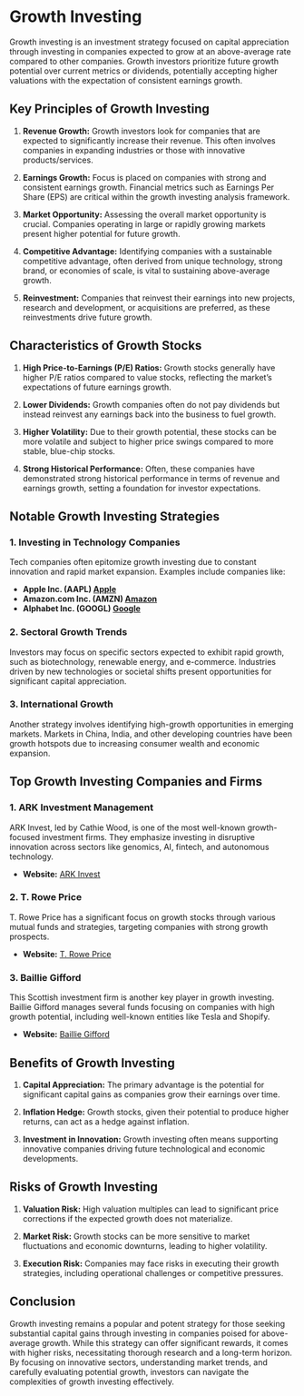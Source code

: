 # Growth Investing

Growth investing is an investment strategy focused on capital appreciation through investing in companies expected to grow at an above-average rate compared to other companies. Growth investors prioritize future growth potential over current metrics or dividends, potentially accepting higher valuations with the expectation of consistent earnings growth.

## Key Principles of Growth Investing

1. **Revenue Growth:**
   Growth investors look for companies that are expected to significantly increase their revenue. This often involves companies in expanding industries or those with innovative products/services.

2. **Earnings Growth:**
   Focus is placed on companies with strong and consistent earnings growth. Financial metrics such as Earnings Per Share (EPS) are critical within the growth investing analysis framework.

3. **Market Opportunity:**
   Assessing the overall market opportunity is crucial. Companies operating in large or rapidly growing markets present higher potential for future growth.

4. **Competitive Advantage:**
   Identifying companies with a sustainable competitive advantage, often derived from unique technology, strong brand, or economies of scale, is vital to sustaining above-average growth.

5. **Reinvestment:**
   Companies that reinvest their earnings into new projects, research and development, or acquisitions are preferred, as these reinvestments drive future growth.

## Characteristics of Growth Stocks

1. **High Price-to-Earnings (P/E) Ratios:**
   Growth stocks generally have higher P/E ratios compared to value stocks, reflecting the market’s expectations of future earnings growth.

2. **Lower Dividends:**
   Growth companies often do not pay dividends but instead reinvest any earnings back into the business to fuel growth.

3. **Higher Volatility:**
   Due to their growth potential, these stocks can be more volatile and subject to higher price swings compared to more stable, blue-chip stocks.

4. **Strong Historical Performance:**
   Often, these companies have demonstrated strong historical performance in terms of revenue and earnings growth, setting a foundation for investor expectations.

## Notable Growth Investing Strategies

### 1. Investing in Technology Companies
Tech companies often epitomize growth investing due to constant innovation and rapid market expansion. Examples include companies like:
- **Apple Inc. (AAPL) [Apple](https://www.apple.com/)**
- **Amazon.com Inc. (AMZN) [Amazon](https://www.amazon.com/)**
- **Alphabet Inc. (GOOGL) [Google](https://www.google.com/)**

### 2. Sectoral Growth Trends
Investors may focus on specific sectors expected to exhibit rapid growth, such as biotechnology, renewable energy, and e-commerce. Industries driven by new technologies or societal shifts present opportunities for significant capital appreciation.

### 3. International Growth
Another strategy involves identifying high-growth opportunities in emerging markets. Markets in China, India, and other developing countries have been growth hotspots due to increasing consumer wealth and economic expansion.

## Top Growth Investing Companies and Firms

### 1. ARK Investment Management
ARK Invest, led by Cathie Wood, is one of the most well-known growth-focused investment firms. They emphasize investing in disruptive innovation across sectors like genomics, AI, fintech, and autonomous technology.
- **Website:** [ARK Invest](https://ark-invest.com/)

### 2. T. Rowe Price
T. Rowe Price has a significant focus on growth stocks through various mutual funds and strategies, targeting companies with strong growth prospects.
- **Website:** [T. Rowe Price](https://www.troweprice.com/)

### 3. Baillie Gifford
This Scottish investment firm is another key player in growth investing. Baillie Gifford manages several funds focusing on companies with high growth potential, including well-known entities like Tesla and Shopify.
- **Website:** [Baillie Gifford](https://www.bailliegifford.com/)

## Benefits of Growth Investing

1. **Capital Appreciation:**
   The primary advantage is the potential for significant capital gains as companies grow their earnings over time.

2. **Inflation Hedge:**
   Growth stocks, given their potential to produce higher returns, can act as a hedge against inflation.

3. **Investment in Innovation:**
   Growth investing often means supporting innovative companies driving future technological and economic developments.

## Risks of Growth Investing

1. **Valuation Risk:**
   High valuation multiples can lead to significant price corrections if the expected growth does not materialize.

2. **Market Risk:**
   Growth stocks can be more sensitive to market fluctuations and economic downturns, leading to higher volatility.

3. **Execution Risk:**
   Companies may face risks in executing their growth strategies, including operational challenges or competitive pressures.

## Conclusion

Growth investing remains a popular and potent strategy for those seeking substantial capital gains through investing in companies poised for above-average growth. While this strategy can offer significant rewards, it comes with higher risks, necessitating thorough research and a long-term horizon. By focusing on innovative sectors, understanding market trends, and carefully evaluating potential growth, investors can navigate the complexities of growth investing effectively.